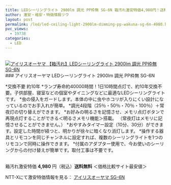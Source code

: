```yaml
---
title: LEDシーリングライト 2900lm 調光 PP枠無 SG-6N 箱汚れ激安特価4,980円！送料無料！
author: 激安・格安・特価情報ツウ
layout: post
permalink: /led/led-ceiling-light-2900lm-dimming-pp-wakuna-sg-6n-4980.html
pvc_views:
  - 19738
categories:
  - LED
---
```

<div class="img-bg2 img_L">
  <a href="http://px.a8.net/svt/ejp?a8mat=ZYP6S+8IMA3E+S1Q+BWGDT&#038;a8ejpredirect=http://nttxstore.jp/_II_IR14131310" target="_blank"><br /> <img border="0" alt="アイリスオーヤマ
【箱汚れ】LEDシーリングライト 2900lm 調光 PP枠無 SG-6N" src="http://image.nttxstore.jp/l2_images/I/IR/IR14131310.jpg" data-recalc-dims="1" /></a>
</div>
### アイリスオーヤマ LEDシーリングライト 2900lm 調光 PP枠無 SG-6N
<!--more-->

*交換不要 約10年
*ランプ寿命約40000時間！1日10時間点灯で、約10年交換不要。子供部屋、寝室などの個室やダイニングなどに最適なLEDシーリングライトです。
*虫の侵入をガードします。本体の中に虫やホコリが入りにくい設計になっているのでお手入れが簡単。
*調光4段階（25％・50％・70％・100％）＋常夜灯の切り替えができます。
*お好みの明るさを記憶させ、メモリ点灯ボタンで再現点灯することができる＜明るさメモリ機能＞搭載。 （常夜灯はメモリに記憶させることができません。）
*おやすみタイマー設定（10分、30分）ができます。設定した時間が経つと、明かりが徐々に暗くなり消灯します。
*操作する器具とリモコンを同じチャンネルに設定すれば、複数のシーリングライトを1つのリモコンで同時に操作できます。
*付属のアダプター使用で、今お使いのシーリングからの付け替えが簡単です。取付工事は不要です。

<br clear="all" />箱汚れ激安特価 <span class="tokka-price"><strong>4,980</strong></span> 円（税込）**送料無料**
＜価格比較サイト最安値＞
  
NTT-Xにて激安特価情報を見る： <span class="fs150p"><a href="http://px.a8.net/svt/ejp?a8mat=ZYP6S+8IMA3E+S1Q+BWGDT&#038;a8ejpredirect=http://nttxstore.jp/_II_IR14131310" target="_blank">アイリスオーヤマ SG-6N</a></span>